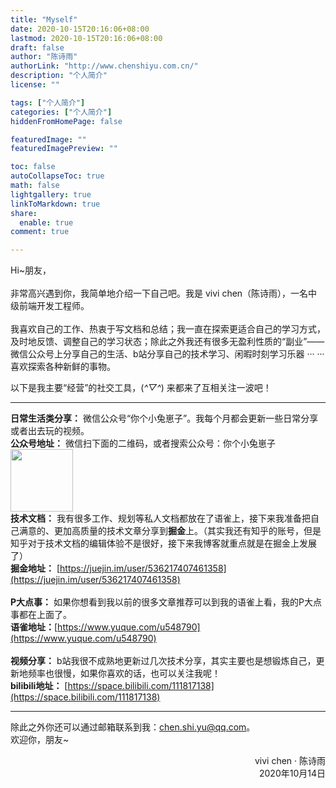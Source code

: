```yaml
---
title: "Myself"
date: 2020-10-15T20:16:06+08:00
lastmod: 2020-10-15T20:16:06+08:00
draft: false
author: "陈诗雨"
authorLink: "http://www.chenshiyu.com.cn/"
description: "个人简介"
license: ""

tags: ["个人简介"]
categories: ["个人简介"]
hiddenFromHomePage: false

featuredImage: ""
featuredImagePreview: ""

toc: false
autoCollapseToc: true
math: false
lightgallery: true
linkToMarkdown: true
share:
  enable: true
comment: true

---
```

Hi~朋友，<br />
<br />非常高兴遇到你，我简单地介绍一下自己吧。我是 vivi chen（陈诗雨），一名中级前端开发工程师。<br />
<br />我喜欢自己的工作、热衷于写文档和总结；我一直在探索更适合自己的学习方式，及时地反馈、调整自己的学习状态；除此之外我还有很多无盈利性质的“副业”—— 微信公众号上分享自己的生活、b站分享自己的技术学习、闲暇时刻学习乐器 ··· ··· 喜欢探索各种新鲜的事物。

以下是我主要“经营”的社交工具，(*^▽^*) 来都来了互相关注一波吧！

---

**日常生活类分享：** 微信公众号“你个小兔崽子”。我每个月都会更新一些日常分享或者出去玩的视频。<br />
**公众号地址：** 微信扫下面的二维码，或者搜索公众号：你个小兔崽子<br />
<img src="https://cdn.nlark.com/yuque/0/2020/webp/755149/1602654647310-c2ac5767-c938-4d4b-ae41-ff0ee6fa4ad3.webp?x-oss-process=image%2Fresize%2Cw_300" width="100" height="100"><br />
**技术文档：** 我有很多工作、规划等私人文档都放在了语雀上，接下来我准备把自己满意的、更加高质量的技术文章分享到**掘金**上。（其实我还有知乎的账号，但是知乎对于技术文档的编辑体验不是很好，接下来我博客就重点就是在掘金上发展了）<br />
**掘金地址：** [https://juejin.im/user/536217407461358](https://juejin.im/user/536217407461358)<br />
<br />
**P大点事：** 如果你想看到我以前的很多文章推荐可以到我的语雀上看，我的P大点事都在上面了。<br />**语雀地址：**[https://www.yuque.com/u548790](https://www.yuque.com/u548790)<br />
<br />
**视频分享：** b站我很不成熟地更新过几次技术分享，其实主要也是想锻炼自己，更新地频率也很慢，如果你喜欢的话，也可以关注我呢！<br />
**bilibili地址：** [https://space.bilibili.com/111817138](https://space.bilibili.com/111817138)

---

除此之外你还可以通过邮箱联系到我：chen.shi.yu@qq.com。<br />欢迎你，朋友~<br />
<p style="text-align:right">vivi chen · 陈诗雨<br />2020年10月14日</p>
